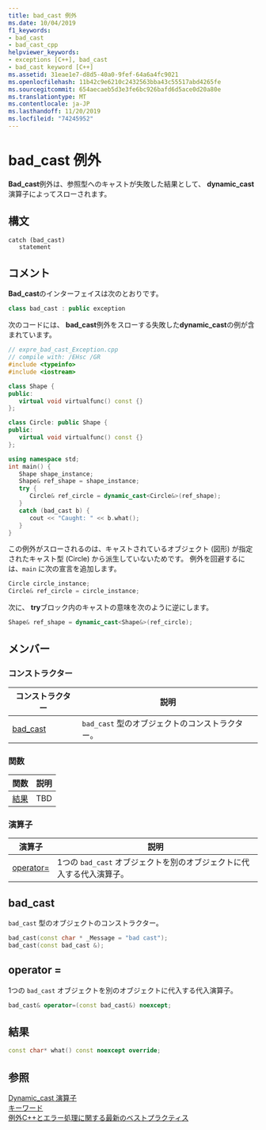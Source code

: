 ```yaml
---
title: bad_cast 例外
ms.date: 10/04/2019
f1_keywords:
- bad_cast
- bad_cast_cpp
helpviewer_keywords:
- exceptions [C++], bad_cast
- bad_cast keyword [C++]
ms.assetid: 31eae1e7-d8d5-40a0-9fef-64a6a4fc9021
ms.openlocfilehash: 11b42c9e6210c2432563bba43c55517abd4265fe
ms.sourcegitcommit: 654aecaeb5d3e3fe6bc926bafd6d5ace0d20a80e
ms.translationtype: MT
ms.contentlocale: ja-JP
ms.lasthandoff: 11/20/2019
ms.locfileid: "74245952"
---
```

# <a name="bad_cast-exception"></a>bad_cast 例外

**Bad_cast**例外は、参照型へのキャストが失敗した結果として、 **dynamic_cast**演算子によってスローされます。

## <a name="syntax"></a>構文

```
catch (bad_cast)
   statement
```

## <a name="remarks"></a>コメント

**Bad_cast**のインターフェイスは次のとおりです。

```cpp
class bad_cast : public exception
```

次のコードには、 **bad_cast**例外をスローする失敗した**dynamic_cast**の例が含まれています。

```cpp
// expre_bad_cast_Exception.cpp
// compile with: /EHsc /GR
#include <typeinfo>
#include <iostream>

class Shape {
public:
   virtual void virtualfunc() const {}
};

class Circle: public Shape {
public:
   virtual void virtualfunc() const {}
};

using namespace std;
int main() {
   Shape shape_instance;
   Shape& ref_shape = shape_instance;
   try {
      Circle& ref_circle = dynamic_cast<Circle&>(ref_shape);
   }
   catch (bad_cast b) {
      cout << "Caught: " << b.what();
   }
}
```

この例外がスローされるのは、キャストされているオブジェクト (図形) が指定されたキャスト型 (Circle) から派生していないためです。 例外を回避するには、`main` に次の宣言を追加します。

```cpp
Circle circle_instance;
Circle& ref_circle = circle_instance;
```

次に、 **try**ブロック内のキャストの意味を次のように逆にします。

```cpp
Shape& ref_shape = dynamic_cast<Shape&>(ref_circle);
```

## <a name="members"></a>メンバー

### <a name="constructors"></a>コンストラクター

|コンストラクター|説明|
|-|-|
|[bad_cast](#bad_cast)|`bad_cast` 型のオブジェクトのコンストラクター。|

### <a name="functions"></a>関数

|関数|説明|
|-|-|
|[結果](#what)|TBD|

### <a name="operators"></a>演算子

|演算子|説明|
|-|-|
|[operator=](#op_eq)|1つの `bad_cast` オブジェクトを別のオブジェクトに代入する代入演算子。|

## <a name="bad_cast"></a>bad_cast

`bad_cast` 型のオブジェクトのコンストラクター。

```cpp
bad_cast(const char * _Message = "bad cast");
bad_cast(const bad_cast &);
```

## <a name="op_eq"></a>operator =

1つの `bad_cast` オブジェクトを別のオブジェクトに代入する代入演算子。

```cpp
bad_cast& operator=(const bad_cast&) noexcept;
```

## <a name="what"></a>結果

```cpp
const char* what() const noexcept override;
```

## <a name="see-also"></a>参照

[Dynamic_cast 演算子](../cpp/dynamic-cast-operator.md)\
[キーワード](../cpp/keywords-cpp.md)\
[例外C++とエラー処理に関する最新のベストプラクティス](../cpp/errors-and-exception-handling-modern-cpp.md)
